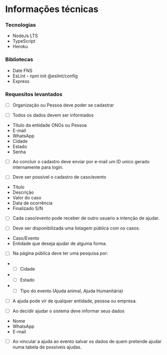 # Informações técnicas

### Tecnologias

- NodeJs LTS
- TypeScript
- Heroku

### Bibliotecas

- Date FNS
- EsLint - npm init @eslint/config
- Express

### Requesitos levantados

- [ ] Organização ou Pessoa deve poder se cadastrar

- [ ] Todos os dados devem ser informados

* Título da entidade ONGs ou Pessoa
* E-mail
* WhatsApp
* Cidade
* Estado
* Senha

- [ ] Ao concluir o cadastro deve enviar por e-mail um ID unico gerado internamente para login.

- [ ] Deve ser possível o cadastro de caso/evento

* Título
* Descrição
* Valor do caso
* Data de ocorrência
* Finalizado S/N

- [ ] Cada caso/evento pode receber de outro usuario a intenção de ajudar.

- [ ] Deve ser disponibilizada uma listagem pública com os casos.

* Caso/Evento
* Entidade que deseja ajudar de alguma forma.

- [ ] Na página pública deve ter uma pesquisa por:

- - [ ] Cidade
- - [ ] Estado
- - [ ] Tipo do evento (Ajuda animal, Ajuda Humanitária)

- [ ] A ajuda pode vir de qualquer entidade, pessoa ou empresa.

- [ ] Ao decidir ajudar o sistema deve informar seus dados

* Nome
* WhatsApp
* E-mail

* [ ] Ao vincular a ajuda ao evento salvar os dados de quem pretende ajudar numa tabela de possíveis ajudas.

